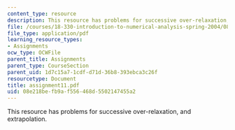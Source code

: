 ```yaml
---
content_type: resource
description: This resource has problems for successive over-relaxation, and extrapolation.
file: /courses/18-330-introduction-to-numerical-analysis-spring-2004/08e218befb9af556468d5502147455a2_assignment11.pdf
file_type: application/pdf
learning_resource_types:
- Assignments
ocw_type: OCWFile
parent_title: Assignments
parent_type: CourseSection
parent_uid: 1d7c15a7-1cdf-d71d-36b8-393ebca3c26f
resourcetype: Document
title: assignment11.pdf
uid: 08e218be-fb9a-f556-468d-5502147455a2
---
```

This resource has problems for successive over-relaxation, and extrapolation.

